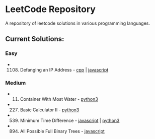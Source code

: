# LeetCode Repository
A repository of leetcode solutions in various programming languages.

## Current Solutions:

### Easy
- 1108. Defanging an IP Address - [cpp](./1108-defanging-an-ip-address/1108.cpp) | [javascript](./1108-defanging-an-ip-address/1108.js)

### Medium
- 11. Container With Most Water - [python3](./11-container-with-most-water/11.py)
- 227. Basic Calculator II - [python3](./227-basic-calculator-ii/227.py)
- 539. Minimum Time Difference - [javascript](./539-minimum-time-difference/539.js) | [python3](./539-minimum-time-difference/539.py)
- 894. All Possible Full Binary Trees - [javascript](./894-all-possible-full-binary-trees/894.js)

